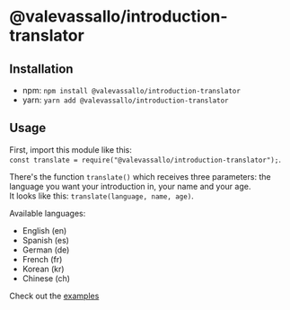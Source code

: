 # @valevassallo/introduction-translator

## Installation

- npm: `npm install @valevassallo/introduction-translator`
- yarn: `yarn add @valevassallo/introduction-translator`

## Usage

First, import this module like this:\
`const translate = require("@valevassallo/introduction-translator");`.

There's the function `translate()` which receives three parameters: the language you want your introduction in, your name and your age.\
It looks like this: `translate(language, name, age)`.

Available languages:

- English (en)
- Spanish (es)
- German (de)
- French (fr)
- Korean (kr)
- Chinese (ch)

Check out the [examples](/example)
